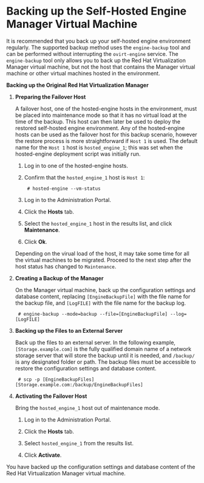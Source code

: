 # Backing up the Self-Hosted Engine Manager Virtual Machine

It is recommended that you back up your self-hosted engine environment regularly. The supported backup method uses the `engine-backup` tool and can be performed without interrupting the `ovirt-engine` service. The `engine-backup` tool only allows you to back up the Red Hat Virtualization Manager virtual machine, but not the host that contains the Manager virtual machine or other virtual machines hosted in the environment.

**Backing up the Original Red Hat Virtualization Manager**

1. **Preparing the Failover Host**

    A failover host, one of the hosted-engine hosts in the environment, must be placed into maintenance mode so that it has no virtual load at the time of the backup. This host can then later be used to deploy the restored self-hosted engine environment. Any of the hosted-engine hosts can be used as the failover host for this backup scenario, however the restore process is more straightforward if `Host 1` is used. The default name for the `Host 1` host is `hosted_engine_1`; this was set when the hosted-engine deployment script was initially run.

    1. Log in to one of the hosted-engine hosts.

    2. Confirm that the `hosted_engine_1` host is `Host 1`:

            # hosted-engine --vm-status

    3. Log in to the Administration Portal.

    4. Click the **Hosts** tab.

    5. Select the `hosted_engine_1` host in the results list, and click **Maintenance**.

    6. Click **Ok**.

    Depending on the virual load of the host, it may take some time for all the virtual machines to be migrated. Proceed to the next step after the host status has changed to `Maintenance`.

2. **Creating a Backup of the Manager**

    On the Manager virtual machine, back up the configuration settings and database content, replacing `[EngineBackupFile]` with the file name for the backup file, and `[LogFILE]` with the file name for the backup log.

        # engine-backup --mode=backup --file=[EngineBackupFile] --log=[LogFILE]

3. **Backing up the Files to an External Server**

    Back up the files to an external server. In the following example, `[Storage.example.com]` is the fully qualified domain name of a network storage server that will store the backup until it is needed, and `/backup/` is any designated folder or path. The backup files must be accessible to restore the configuration settings and database content.

        # scp -p [EngineBackupFiles] [Storage.example.com:/backup/EngineBackupFiles]

4. **Activating the Failover Host**

    Bring the `hosted_engine_1` host out of maintenance mode.

    1. Log in to the Administration Portal.

    2. Click the **Hosts** tab.

    3. Select `hosted_engine_1` from the results list.

    4. Click **Activate**.

You have backed up the configuration settings and database content of the Red Hat Virtualization Manager virtual machine.
